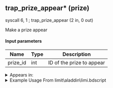 ## trap_prize_appear* (prize)

syscall 6, 1 ; trap_prize_appear (2 in, 0 out)

Make a prize appear

#### Input parameters
| Name | Type | Description
|------|------|------------
| prize_id   | int   | ID of the prize to appear




<details>
	<summary>Appears in:</summary>
| filename | Entity (obj)
|----------|-------------
| limit\aladdin\limi.bdscript       |           
| obj\B_HE110\b_he.bdscript       | ((B) Hydra head (Out of the ground))          
| obj\F_CA030_DARK\f_ca.bdscript       | ((F) Port Royal’s crane (CA))          
| obj\F_CA030_LIGHT\f_ca.bdscript       | ((F) Port Royal’s crane (CA))          
| obj\F_CA040\f_ca.bdscript       | ((F) Anchor (CA))          
| obj\M_EX590\m_ex.bdscript       | ((M) Bulky Vendor)          
| obj\M_EX590_NM\m_ex.bdscript       | ((M) Bulky Vendor (NM))          
| obj\N_HE030_BTL\n_he.bdscript       | ((N) Megara (Hydra battle) (BTL) (HE))          
| obj\N_HE030_BTL_DEF\n_he.bdscript       | ((N) Megara (Pete battle) (BTL_DEF) (HE))          
| obj\P_AL000\p_al.bdscript       | ((P) Aladdin)          
| obj\P_EX330\p_ex.bdscript       | ((P) Peter Pan)          

</details>

<details>
	<summary>Example Usage From limit\aladdin\limi.bdscript</summary>
L45:
 pushFromFSp 0
 syscall 7, 2 ; trap_attack_hit_mark_pos (1 in, 1 out)
 memcpyToSp 16, 16
 pushFromPSp 16
 pushImm 97
 syscall 6, 1 ; trap_prize_appear (2 in, 0 out)
 jmp L158
</details>

